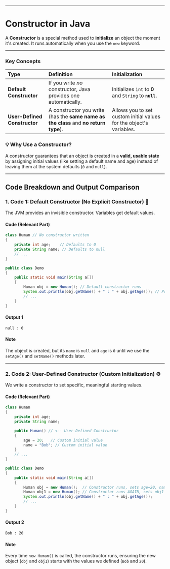 
---

# Constructor in Java

A **Constructor** is a special method used to **initialize** an object the moment it's created. It runs automatically when you use the `new` keyword.

-----

### Key Concepts

| Type | Definition | Initialization |
| :--- | :--- | :--- |
| **Default Constructor** | If you write *no* constructor, Java provides one automatically. | Initializes `int` to **0** and `String` to **`null`**. |
| **User-Defined Constructor** | A constructor you write (has the **same name as the class** and **no return type**). | Allows you to set custom initial values for the object's variables. |

### 💡 Why Use a Constructor?

A constructor guarantees that an object is created in a **valid, usable state** by assigning initial values (like setting a default name and age) instead of leaving them at the system defaults (`0` and `null`).

-----

## Code Breakdown and Output Comparison

### 1\. Code 1: Default Constructor (No Explicit Constructor) 👻

The JVM provides an invisible constructor. Variables get default values.

#### Code (Relevant Part)

```java
class Human // No constructor written
{
    private int age;    // Defaults to 0
    private String name; // Defaults to null
    // ...
}

public class Demo
{
    public static void main(String a[])
    {
        Human obj = new Human(); // Default constructor runs
        System.out.println(obj.getName() + " : " + obj.getAge()); // Print defaults
        // ...
    }
}
```

#### Output 1

```
null : 0
```

#### Note

The object is created, but its `name` is `null` and `age` is `0` until we use the `setAge()` and `setName()` methods later.

-----

### 2\. Code 2: User-Defined Constructor (Custom Initialization) ⚙️

We write a constructor to set specific, meaningful starting values.

#### Code (Relevant Part)

```java
class Human
{
    private int age;
    private String name;

    public Human() // <-- User-Defined Constructor
    {
        age = 20;   // Custom initial value
        name = "Bob"; // Custom initial value
    }
    // ...
}

public class Demo
{
    public static void main(String a[])
    {
        Human obj = new Human();  // Constructor runs, sets age=20, name="Bob"
        Human obj1 = new Human(); // Constructor runs AGAIN, sets obj1's age and name
        System.out.println(obj.getName() + " : " + obj.getAge()); 
        // ...
    }
}
```

#### Output 2

```
Bob : 20
```

#### Note

Every time `new Human()` is called, the constructor runs, ensuring the new object (`obj` and `obj1`) starts with the values we defined (`Bob` and `20`).